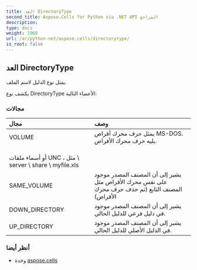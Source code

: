 ```yaml
---
title: العد DirectoryType
second_title: Aspose.Cells for Python via .NET API المراجع
description:
type: docs
weight: 1960
url: /ar/python-net/aspose.cells/directorytype/
is_root: false
---
```

##  العد DirectoryType
يمثل نوع الدليل لاسم الملف.



يكشف نوع DirectoryType الأعضاء التالية:

###  مجالات
| مجال| وصف|
| :- | :- |
| VOLUME | يمثل حرف محرك أقراص MS-DOS. يليه حرف محرك الأقراص.<br/> أو أسماء ملفات UNC ، مثل \\ server \ share \ myfile.xls|
| SAME_VOLUME | يشير إلى أن المصنف المصدر موجود على نفس محرك الأقراص مثل المصنف التابع (تم حذف حرف محرك الأقراص)|
| DOWN_DIRECTORY | يشير إلى أن المصنف المصدر موجود في دليل فرعي للدليل الحالي.|
| UP_DIRECTORY | يشير إلى أن المصنف المصدر موجود في الدليل الأصلي للدليل الحالي.|



###  أنظر أيضا
* وحدة [aspose.cells](..)
